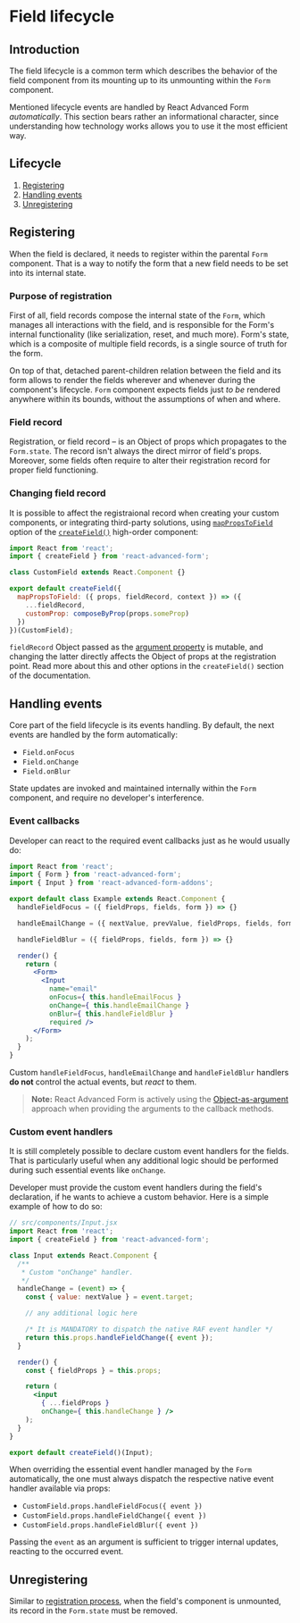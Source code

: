 # Field lifecycle

## Introduction
The field lifecycle is a common term which describes the behavior of the field component from its mounting up to its unmounting within the `Form` component.

Mentioned lifecycle events are handled by React Advanced Form *automatically*. This section bears rather an informational character, since understanding how technology works allows you to use it the most efficient way.

## Lifecycle
1. [Registering](#registering)
1. [Handling events](#handling-event)
1. [Unregistering](#unregistering)

## Registering
When the field is declared, it needs to register within the parental `Form` component. That is a way to notify the form that a new field needs to be set into its internal state.

### Purpose of registration
First of all, field records compose the internal state of the `Form`, which manages all interactions with the field, and is responsible for the Form's internal functionality (like serialization, reset, and much more). Form's state, which is a composite of multiple field records, is a single source of truth for the form.

On top of that, detached parent-children relation between the field and its form allows to render the fields wherever and whenever during the component's lifecycle. `Form` component expects fields just *to be* rendered anywhere within its bounds, without the assumptions of when and where.

### Field record
Registration, or field record – is an Object of props which propagates to the `Form.state`. The record isn't always the direct mirror of field's props. Moreover, some fields often require to alter their registration record for proper field functioning.

### Changing field record
It is possible to affect the registraional record when creating your custom components, or integrating third-party solutions, using [`mapPropsToField`](../hoc/createField.md#mapPropsToField) option of the [`createField()`](../hoc/createField.md) high-order component:

```jsx
import React from 'react';
import { createField } from 'react-advanced-form';

class CustomField extends React.Component {}

export default createField({
  mapPropsToField: ({ props, fieldRecord, context }) => ({
    ...fieldRecord,
    customProp: composeByProp(props.someProp)
  })
})(CustomField);
```

`fieldRecord` Object passed as the [argument property](./argument-properties.md) is mutable, and changing the latter directly affects the Object of props at the registration point. Read more about this and other options in the `createField()` section of the documentation.

## Handling events
Core part of the field lifecycle is its events handling. By default, the next events are handled by the form automatically:

* `Field.onFocus`
* `Field.onChange`
* `Field.onBlur`

State updates are invoked and maintained internally within the `Form` component, and require no developer's interference.

### Event callbacks
Developer can react to the required event callbacks just as he would usually do:

```jsx
import React from 'react';
import { Form } from 'react-advanced-form';
import { Input } from 'react-advanced-form-addons';

export default class Example extends React.Component {
  handleFieldFocus = ({ fieldProps, fields, form }) => {}

  handleEmailChange = ({ nextValue, prevValue, fieldProps, fields, form }) => {}

  handleFieldBlur = ({ fieldProps, fields, form }) => {}

  render() {
    return (
      <Form>
        <Input
          name="email"
          onFocus={ this.handleEmailFocus }
          onChange={ this.handleEmailChange }
          onBlur={ this.handleFieldBlur }
          required />
      </Form>
    );
  }
}
```

Custom `handleFieldFocus`, `handleEmailChange` and `handleFieldBlur` handlers **do not** control the actual events, but *react* to them.

> **Note:** React Advanced Form is actively using the [Object-as-argument](./argument-properties.md) approach when providing the arguments to the callback methods.

### Custom event handlers
It is still completely possible to declare custom event handlers for the fields. That is particularly useful when any additional logic should be performed during such essential events like `onChange`.

Developer must provide the custom event handlers during the field's declaration, if he wants to achieve a custom behavior. Here is a simple example of how to do so:

```jsx
// src/components/Input.jsx
import React from 'react';
import { createField } from 'react-advanced-form';

class Input extends React.Component {
  /**
   * Custom "onChange" handler.
   */
  handleChange = (event) => {
    const { value: nextValue } = event.target;

    // any additional logic here

    /* It is MANDATORY to dispatch the native RAF event handler */
    return this.props.handleFieldChange({ event });
  }

  render() {
    const { fieldProps } = this.props;

    return (
      <input
        { ...fieldProps }
        onChange={ this.handleChange } />
    );
  }
}

export default createField()(Input);
```

When overriding the essential event handler managed by the `Form` automatically, the one must always dispatch the respective native event handler available via props:

* `CustomField.props.handleFieldFocus({ event })`
* `CustomField.props.handleFieldChange({ event })`
* `CustomField.props.handleFieldBlur({ event })`

Passing the `event` as an argument is sufficient to trigger internal updates, reacting to the occurred event.

## Unregistering
Similar to [registration process](#registering), when the field's component is unmounted, its record in the `Form.state` must be removed.
